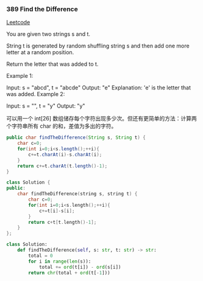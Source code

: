 ### 389 Find the Difference

[Leetcode](https://leetcode.com/problems/find-the-difference/)

You are given two strings s and t.

String t is generated by random shuffling string s and then add one more letter at a random position.

Return the letter that was added to t.

 

Example 1:

Input: s = "abcd", t = "abcde"
Output: "e"
Explanation: 'e' is the letter that was added.
Example 2:

Input: s = "", t = "y"
Output: "y"

可以用一个 int[26] 数组储存每个字符出现多少次。但还有更简单的方法：计算两个字符串所有 char 的和，差值为多出的字符。

```java
public char findTheDifference(String s, String t) {
    char c=0;
    for(int i=0;i<s.length();++i){
        c+=t.charAt(i)-s.charAt(i);
    }
    return c+=t.charAt(t.length()-1);
}
```

```cpp
class Solution {
public:
    char findTheDifference(string s, string t) {
        char c=0;
        for(int i=0;i<s.length();++i){
            c+=t[i]-s[i];
        }
        return c+t[t.length()-1];
    }
};
```

```python
class Solution:
    def findTheDifference(self, s: str, t: str) -> str:
        total = 0
        for i in range(len(s)):
            total += ord(t[i]) - ord(s[i])
        return chr(total + ord(t[-1]))
```

